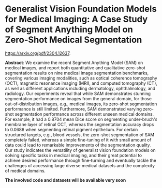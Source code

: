 # Generalist Vision Foundation Models for Medical Imaging: A Case Study of Segment Anything Model on Zero-Shot Medical Segmentation

https://arxiv.org/pdf/2304.12637. 

**Abstract**: We examine the recent Segment Anything Model (SAM) on medical images, and report both quantitative and qualitative zero-shot segmentation results on nine medical image segmentation benchmarks, covering various imaging modalities, such as optical coherence tomography (OCT), magnetic resonance imaging (MRI), and computed tomography (CT), as well as different applications including dermatology, ophthalmology, and radiology. Our experiments reveal that while SAM demonstrates stunning segmentation performance on images from the general domain, for those out-of-distribution images, e.g., medical images, its zero-shot segmentation performance is still limited. Furthermore, SAM demonstrated varying zero-shot segmentation performance across different unseen medical domains. For example, it had a 0.8704 mean Dice score on segmenting under-bruch's membrane layer of retinal OCT, whereas the segmentation accuracy drops to 0.0688 when segmenting retinal pigment epithelium. For certain structured targets, e.g., blood vessels, the zero-shot segmentation of SAM completely failed, whereas a simple fine-tuning of it with small amount of data could lead to remarkable improvements of the segmentation quality. Our study indicates the versatility of generalist vision foundation models on solving specific tasks in medical imaging, and their great potential to achieve desired performance through fine-turning and eventually tackle the challenges of accessing large diverse medical datasets and the complexity of medical domains.

**The involved code and datasets will be available very soon**

